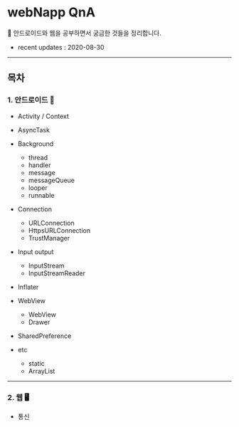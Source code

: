 # webNapp QnA

👻
안드로이드와 웹을 공부하면서 궁금한 것들을 정리합니다.

- recent updates : 2020-08-30

---
## 목차

### 1. 안드로이드 📱

  - Activity / Context

  - AsyncTask
 
  - Background
    * thread
    * handler
    * message
    * messageQueue
    * looper
    * runnable
  
  - Connection
    * URLConnection
    * HttpsURLConnection
    * TrustManager

  - Input output
    * InputStream 
    * InputStreamReader
    
  - Inflater
    
  - WebView
    * WebView 
    * Drawer

  - SharedPreference
    
  - etc
    * static 
    * ArrayList<HashMap>
    
    
--- 

### 2. 웹 🖥

  - 통신

